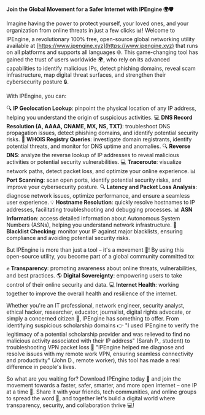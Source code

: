 **Join the Global Movement for a Safer Internet with IPEngine 🌍🛡️**

Imagine having the power to protect yourself, your loved ones, and your organization from online threats in just a few clicks 📊! Welcome to IPEngine, a revolutionary 100% free, open-source global networking utility available at [https://www.ipengine.xyz](https://www.ipengine.xyz) that runs on all platforms and supports all languages 🌐. This game-changing tool has gained the trust of users worldwide 🌍, who rely on its advanced capabilities to identify malicious IPs, detect phishing domains, reveal scam infrastructure, map digital threat surfaces, and strengthen their cybersecurity posture 🔒.

With IPEngine, you can:

🔍 **IP Geolocation Lookup**: pinpoint the physical location of any IP address, helping you understand the origin of suspicious activities.
💻 **DNS Record Resolution (A, AAAA, CNAME, MX, NS, TXT)**: troubleshoot DNS propagation issues, detect phishing domains, and identify potential security risks.
🤖 **WHOIS Registry Queries**: investigate domain registrants, identify potential threats, and monitor for DNS uptime and anomalies.
🔍 **Reverse DNS**: analyze the reverse lookup of IP addresses to reveal malicious activities or potential security vulnerabilities.
💻 **Traceroute**: visualize network paths, detect packet loss, and optimize your online experience.
📊 **Port Scanning**: scan open ports, identify potential security risks, and improve your cybersecurity posture.
🔍 **Latency and Packet Loss Analysis**: diagnose network issues, optimize performance, and ensure a seamless user experience.
💡 **Hostname Resolution**: quickly resolve hostnames to IP addresses, facilitating troubleshooting and debugging processes.
📊 **ASN Information**: access detailed information about Autonomous System Numbers (ASNs), helping you understand network infrastructure.
🚨 **Blacklist Checking**: monitor your IP against major blacklists, ensuring compliance and avoiding potential security risks.

But IPEngine is more than just a tool – it's a movement 🚀! By using this open-source utility, you become part of a global community committed to:

✊️ **Transparency**: promoting awareness about online threats, vulnerabilities, and best practices.
🌎 **Digital Sovereignty**: empowering users to take control of their online security and data.
💻 **Internet Health**: working together to improve the overall health and resilience of the internet.

Whether you're an IT professional, network engineer, security analyst, ethical hacker, researcher, educator, journalist, digital rights advocate, or simply a concerned citizen 🤝, IPEngine has something to offer. From identifying suspicious scholarship domains 👉 "I used IPEngine to verify the legitimacy of a potential scholarship provider and was relieved to find no malicious activity associated with their IP address" (Sarah P., student) to troubleshooting VPN packet loss 📡 "IPEngine helped me diagnose and resolve issues with my remote work VPN, ensuring seamless connectivity and productivity" (John D., remote worker), this tool has made a real difference in people's lives.

So what are you waiting for? Download IPEngine today 🛑 and join the movement towards a faster, safer, smarter, and more open internet – one IP at a time 🔗. Share it with your friends, tech communities, and online groups to spread the word 📢, and together let's build a digital world where transparency, security, and collaboration thrive 💻!